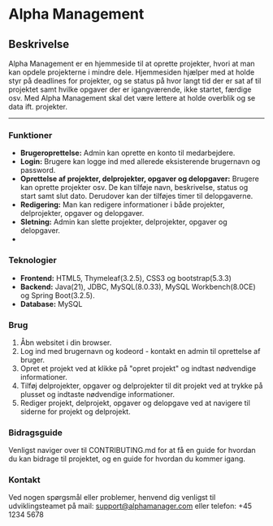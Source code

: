 # **Alpha Management**

## Beskrivelse

Alpha Management er en hjemmeside til at oprette projekter, hvori at man kan opdele projekterne i mindre dele.
Hjemmesiden hjælper med at holde styr på deadlines for projekter, og se status på hvor langt tid der er sat af til projektet samt hvilke opgaver der er igangværende, ikke startet, færdige osv. 
Med Alpha Management skal det være lettere at holde overblik og se data ift. projekter. 

***

### Funktioner

- **Brugeroprettelse:** Admin kan oprette en konto til medarbejdere.
- **Login:** Brugere kan logge ind med allerede eksisterende brugernavn og password.
- **Oprettelse af projekter, delprojekter, opgaver og delopgaver:** Brugere kan oprette projekter osv. De kan tilføje navn, beskrivelse, status og start samt slut dato. Derudover kan der tilføjes timer til delopgaverne.
- **Redigering:** Man kan redigere informationer i både projekter, delprojekter, opgaver og delopgaver.
- **Sletning:** Admin kan slette projekter, delprojekter, opgaver og delopgaver.
- 

### Teknologier

- **Frontend:** HTML5, Thymeleaf(3.2.5), CSS3 og bootstrap(5.3.3)
- **Backend:** Java(21), JDBC, MySQL(8.0.33), MySQL Workbench(8.0CE) og Spring Boot(3.2.5).
- **Database:** MySQL

### Brug
1. Åbn websitet i din browser.
2. Log ind med brugernavn og kodeord - kontakt en admin til oprettelse af bruger.
3. Opret et projekt ved at klikke på "opret projekt" og indtast nødvendige informationer.
4. Tilføj delprojekter, opgaver og delprojekter til dit projekt ved at trykke på plusset og indtaste nødvendige informationer.
5. Rediger projekt, delprojekt, opgaver og delopgave ved at navigere til siderne for projekt og delprojekt.

### Bidragsguide
Venligst naviger over til CONTRIBUTING.md for at få en guide for hvordan du kan bidrage til projektet, og en guide for hvordan du kommer igang.

### Kontakt
Ved nogen spørgsmål eller problemer, henvend dig venligst til udviklingsteamet på mail: support@alphamanager.com eller telefon: +45 1234 5678